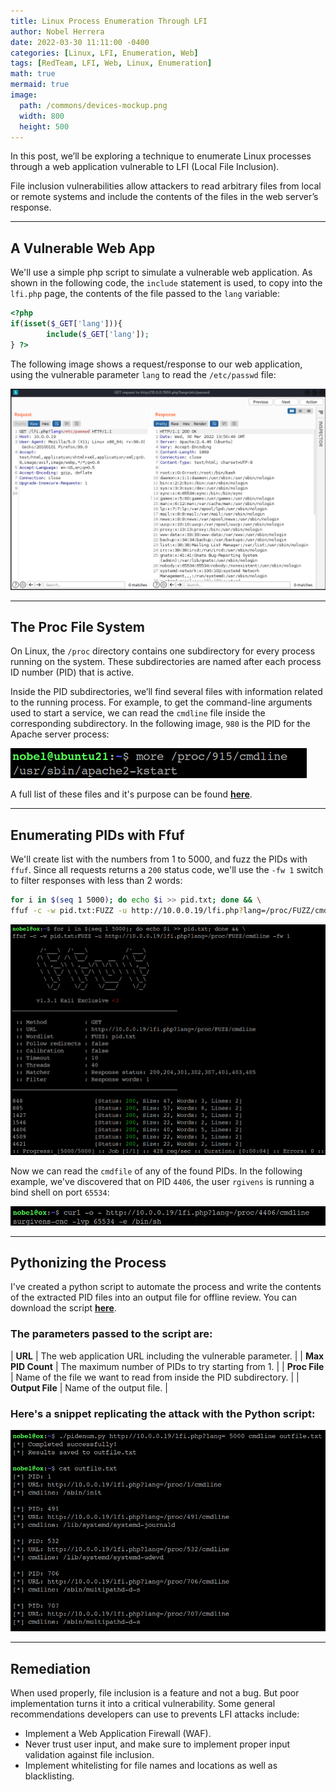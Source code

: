 ```yaml
---
title: Linux Process Enumeration Through LFI
author: Nobel Herrera
date: 2022-03-30 11:11:00 -0400
categories: [Linux, LFI, Enumeration, Web]
tags: [RedTeam, LFI, Web, Linux, Enumeration]
math: true
mermaid: true
image:
  path: /commons/devices-mockup.png
  width: 800
  height: 500
---
```


In this post, we’ll be exploring a technique to enumerate Linux processes through a web application vulnerable to LFI (Local File Inclusion).

File inclusion vulnerabilities allow attackers to read arbitrary files from local or remote systems and include the contents of the files in the web server’s response.

---
## A Vulnerable Web App
We'll use a simple php script to simulate a vulnerable web application. 
As shown in the following code, the `include` statement is used, to copy into the `lfi.php` page, the contents of the file passed to the `lang` variable:

```php
<?php 
if(isset($_GET['lang'])){
        include($_GET['lang']);
} ?>
```

The following image shows a request/response to our web application, using the vulnerable parameter `lang` to read the `/etc/passwd` file: 

![pidlfi1](/docs/assets/lfipid1.png)

---

## The Proc File System
On Linux, the `/proc` directory contains one subdirectory for every process running on the system. These subdirectories are named after each process ID number (PID) that is active.

Inside the PID subdirectories, we’ll find several files with information related to the running process. For example, to get the command-line arguments used to start a service, we can read the `cmdline` file inside the corresponding subdirectory. In the following image, `980` is the PID for the Apache server process: 

![pidlfi2](/docs/assets/pidlfi2.png)

A full list of these files and it's purpose can be found **[here](https://www.kernel.org/doc/html/latest/filesystems/proc.html)**. 

---

## Enumerating PIDs with Ffuf
We'll create list with the numbers from 1 to 5000, and fuzz the PIDs with `ffuf`. Since all requests returns a `200` status code, we'll use the `-fw 1` switch to filter responses with less than 2 words:  
```bash
for i in $(seq 1 5000); do echo $i >> pid.txt; done && \
ffuf -c -w pid.txt:FUZZ -u http://10.0.0.19/lfi.php?lang=/proc/FUZZ/cmdline -fw 1
```
![pidlfi3](/docs/assets/pidlfi3.png)

Now we can read the `cmdfile` of any of the found PIDs. In the following example, we've discovered that on PID `4406`, the user `rgivens` is running a bind shell on port `65534`:

![pidlfi4](/docs/assets/pidlfi4.png)


---

## Pythonizing the Process
I've created a python script to automate the process and write the contents of the extracted PID files into an output file for offline review. You can download the script **[here](https://github.com/nobelh/PID-Enumeration-by-LFI)**.

<h3>The parameters passed to the script are:</h3>

| **URL** | The web application URL including the vulnerable parameter. |
| **Max PID Count** | The maximum number of PIDs to try starting from 1. |
| **Proc File** | Name of the file we want to read from inside the PID subdirectory. |
| **Output File** | Name of the output file. |

<h3>Here's a snippet replicating the attack with the Python script:</h3>

![pidlfi5](/docs/assets/pidlfi5.png)


---
## Remediation
When used properly, file inclusion is a feature and not a bug. But poor implementation turns it into a critical vulnerability. Some general recommendations developers can use to prevents LFI attacks include:
- Implement a Web Application Firewall (WAF).
- Never trust user input, and make sure to implement proper input validation against file inclusion.
- Implement whitelisting for file names and locations as well as blacklisting.